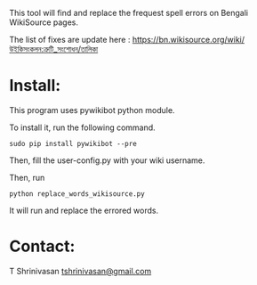 This tool will find and replace the frequest spell errors on Bengali WikiSource pages.

The list of fixes are update here :
https://bn.wikisource.org/wiki/উইকিসংকলন:ত্রুটি_সংশোধন/তালিকা

Install:
========

This program uses pywikibot python module.

To install it, run the following command.

```
sudo pip install pywikibot --pre
```

Then, fill the user-config.py with your wiki username.

Then, run

```
python replace_words_wikisource.py
```

It will run and replace the errored words.



Contact:
========

T Shrinivasan
tshrinivasan@gmail.com
